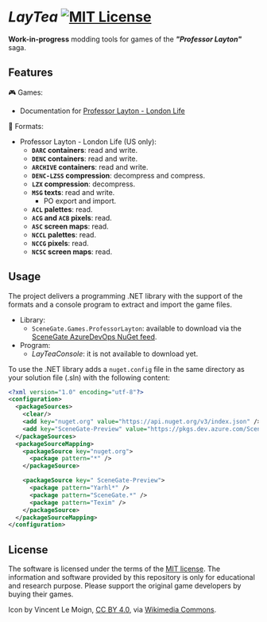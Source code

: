 # _LayTea_ [![MIT License](https://img.shields.io/badge/license-MIT-blue.svg?style=flat)](https://choosealicense.com/licenses/mit/)

**Work-in-progress** modding tools for games of the **_"Professor Layton"_**
saga.

## Features

🎮 Games:

- Documentation for
  [Professor Layton - London Life](https://www.pleonex.dev/LayTea/guides/games/london_life/summary.html)

📃 Formats:

- Professor Layton - London Life (US only):
  - **`DARC` containers**: read and write.
  - **`DENC` containers**: read and write.
  - **`ARCHIVE` containers**: read and write.
  - **`DENC-LZSS` compression**: decompress and compress.
  - **`LZX` compression**: decompress.
  - **`MSG` texts**: read and write.
    - PO export and import.
  - **`ACL` palettes**: read.
  - **`ACG` and `ACB` pixels**: read.
  - **`ASC` screen maps**: read.
  - **`NCCL` palettes**: read.
  - **`NCCG` pixels**: read.
  - **`NCSC` screen maps**: read.

## Usage

The project delivers a programming .NET library with the support of the formats
and a console program to extract and import the game files.

- Library:
  - `SceneGate.Games.ProfessorLayton`: available to download via the
    [SceneGate AzureDevOps NuGet feed](https://dev.azure.com/SceneGate/SceneGate/_artifacts/feed/SceneGate-Preview).
- Program:
  - _LayTeaConsole_: it is not available to download yet.

To use the .NET library adds a `nuget.config` file in the same directory as your
solution file (.sln) with the following content:

```xml
<?xml version="1.0" encoding="utf-8"?>
<configuration>
  <packageSources>
    <clear/>
    <add key="nuget.org" value="https://api.nuget.org/v3/index.json" />
    <add key="SceneGate-Preview" value="https://pkgs.dev.azure.com/SceneGate/SceneGate/_packaging/SceneGate-Preview/nuget/v3/index.json" />
  </packageSources>
  <packageSourceMapping>
    <packageSource key="nuget.org">
      <package pattern="*" />
    </packageSource>

    <packageSource key=" SceneGate-Preview">
      <package pattern="Yarhl*" />
      <package pattern="SceneGate.*" />
      <package pattern="Texim" />
    </packageSource>
  </packageSourceMapping>
</configuration>
```

## License

The software is licensed under the terms of the
[MIT license](https://choosealicense.com/licenses/mit/). The information and
software provided by this repository is only for educational and research
purpose. Please support the original game developers by buying their games.

Icon by Vincent Le Moign,
[CC BY 4.0](https://creativecommons.org/licenses/by/4.0), via
[Wikimedia Commons](https://commons.wikimedia.org/wiki/File:568-teacup-without-handle.svg).
